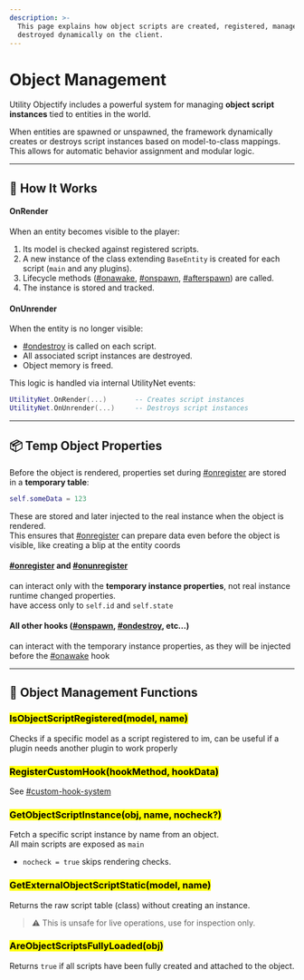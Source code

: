 ```yaml
---
description: >-
  This page explains how object scripts are created, registered, managed, and
  destroyed dynamically on the client.
---
```


# Object Management

Utility Objectify includes a powerful system for managing **object script instances** tied to entities in the world.

When entities are spawned or unspawned, the framework dynamically creates or destroys script instances based on model-to-class mappings. This allows for automatic behavior assignment and modular logic.

***

## 🧠 How It Works

#### OnRender

When an entity becomes visible to the player:

1. Its model is checked against registered scripts.
2. A new instance of the class extending `BaseEntity` is created for each script (`main` and any plugins).
3. Lifecycle methods ([#onawake](../shared/hooks.md#onawake "mention"), [#onspawn](../shared/hooks.md#onspawn "mention"), [#afterspawn](../shared/hooks.md#afterspawn "mention")) are called.
4. The instance is stored and tracked.

#### OnUnrender

When the entity is no longer visible:

* [#ondestroy](../shared/hooks.md#ondestroy "mention") is called on each script.
* All associated script instances are destroyed.
* Object memory is freed.

This logic is handled via internal UtilityNet events:

```lua
UtilityNet.OnRender(...)       -- Creates script instances
UtilityNet.OnUnrender(...)     -- Destroys script instances
```

***

## 📦 Temp Object Properties

Before the object is rendered, properties set during [#onregister](../shared/hooks.md#onregister "mention") are stored in a **temporary table**:

```lua
self.someData = 123
```

These are stored and later injected to the real instance when the object is rendered.\
This ensures that [#onregister](../shared/hooks.md#onregister "mention") can prepare data even before the object is visible, like creating a blip at the entity coords

#### [#onregister](../shared/hooks.md#onregister "mention") and [#onunregister](../shared/hooks.md#onunregister "mention")

can interact only with the **temporary instance properties**, not real instance runtime changed properties.\
have access only to `self.id` and `self.state`

#### All other hooks ([#onspawn](../shared/hooks.md#onspawn "mention"), [#ondestroy](../shared/hooks.md#ondestroy "mention"), etc...)

can interact with the temporary instance properties, as they will be injected before the [#onawake](../shared/hooks.md#onawake "mention") hook

***

## 🔎 Object Management Functions

### <mark style="color:$info;">IsObjectScriptRegistered(model, name)</mark>

Checks if a specific model as a script registered to im, can be useful if a plugin needs another plugin to work properly

### <mark style="color:$info;">RegisterCustomHook(hookMethod, hookData)</mark>

See [#custom-hook-system](../shared/hooks.md#custom-hook-system "mention")

### <mark style="color:$info;">GetObjectScriptInstance(obj, name, nocheck?)</mark>

Fetch a specific script instance by name from an object.\
All main scripts are exposed as `main`&#x20;

* `nocheck = true` skips rendering checks.

### <mark style="color:$info;">GetExternalObjectScriptStatic(model, name)</mark>

Returns the raw script table (class) without creating an instance.

> ⚠️ This is unsafe for live operations, use for inspection only.

### <mark style="color:$info;">AreObjectScriptsFullyLoaded(obj)</mark>

Returns `true` if all scripts have been fully created and attached to the object.
